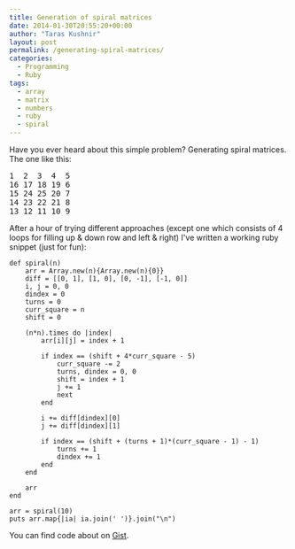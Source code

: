 ```yaml
---
title: Generation of spiral matrices
date: 2014-01-30T20:55:20+00:00
author: "Taras Kushnir"
layout: post
permalink: /generating-spiral-matrices/
categories:
  - Programming
  - Ruby
tags:
  - array
  - matrix
  - numbers
  - ruby
  - spiral
---
```

Have you ever heard about this simple problem? Generating spiral matrices. The one like this:

<pre>1  2  3  4  5
16 17 18 19 6
15 24 25 20 7
14 23 22 21 8
13 12 11 10 9</pre>

After a hour of trying different approaches (except one which consists of 4 loops for filling up & down row and left & right) I've written a working ruby snippet (just for fun):

<pre><code class="language-clike">def spiral(n)
    arr = Array.new(n){Array.new(n){0}}
    diff = [[0, 1], [1, 0], [0, -1], [-1, 0]]
    i, j = 0, 0
    dindex = 0
    turns = 0
    curr_square = n
    shift = 0

    (n*n).times do |index|
        arr[i][j] = index + 1

        if index == (shift + 4*curr_square - 5)
            curr_square -= 2
            turns, dindex = 0, 0
            shift = index + 1
            j += 1
            next
        end

        i += diff[dindex][0]
        j += diff[dindex][1]

        if index == (shift + (turns + 1)*(curr_square - 1) - 1)
            turns += 1
            dindex += 1
        end
    end

    arr
end

arr = spiral(10)
puts arr.map{|ia| ia.join(' ')}.join("\n")</code></pre>

You can find code about on <a href="https://gist.github.com/Ribtoks/8712591" target="_blank">Gist</a>.